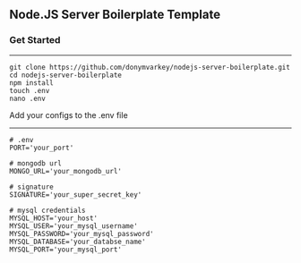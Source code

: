 ## Node.JS Server Boilerplate Template

### Get Started
<hr>

    git clone https://github.com/donymvarkey/nodejs-server-boilerplate.git
    cd nodejs-server-boilerplate
    npm install
    touch .env
    nano .env

Add your configs to the .env file
<hr>
    
    # .env
    PORT='your_port'
    
    # mongodb url
    MONGO_URL='your_mongodb_url'
    
    # signature
    SIGNATURE='your_super_secret_key'

    # mysql credentials
    MYSQL_HOST='your_host'
    MYSQL_USER='your_mysql_username'
    MYSQL_PASSWORD='your_mysql_password'
    MYSQL_DATABASE='your_databse_name'
    MYSQL_PORT='your_mysql_port'
